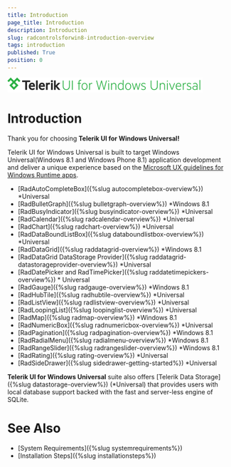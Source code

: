 ```yaml
---
title: Introduction
page_title: Introduction
description: Introduction
slug: radcontrolsforwin8-introduction-overview
tags: introduction
published: True
position: 0
---
```


![Rad Controls-Introduction-Overview](images/Introduction/RadControls-Introduction-Overview.png)

# Introduction

Thank you for choosing **Telerik UI for Windows Universal!**

Telerik UI for Windows Universal is built to target Windows Universal(Windows 8.1 and Windows Phone 8.1) application development and deliver a unique experience based on the [Microsoft UX guidelines for Windows Runtime apps](http://msdn.microsoft.com/en-us/library/windows/apps/hh465424.aspx).  

* [RadAutoCompleteBox]({%slug autocompletebox-overview%}) *Universal
* [RadBulletGraph]({%slug bulletgraph-overview%}) *Windows 8.1
* [RadBusyIndicator]({%slug busyindicator-overview%}) *Universal
* [RadCalendar]({%slug radcalendar-overview%}) *Universal
* [RadChart]({%slug radchart-overview%}) *Universal
* [RadDataBoundListBox]({%slug databoundlistbox-overview%}) *Universal
* [RadDataGrid]({%slug raddatagrid-overview%}) *Windows 8.1
* [RadDataGrid DataStorage Provider]({%slug raddatagrid-datastorageprovider-overview%}) *Universal
* [RadDatePicker and RadTimePicker]({%slug raddatetimepickers-overview%}) * Universal
* [RadGauge]({%slug radgauge-overview%}) *Windows 8.1
* [RadHubTile]({%slug radhubtile-overview%}) *Universal
* [RadListView]({%slug radlistview-overview%}) *Universal
* [RadLoopingList]({%slug loopinglist-overview%}) *Universal
* [RadMap]({%slug radmap-overview%}) *Windows 8.1
* [RadNumericBox]({%slug radnumericbox-overview%}) *Universal
* [RadPagination]({%slug radpagination-overview%}) *Windows 8.1
* [RadRadialMenu]({%slug radialmenu-overview%}) *Windows 8.1
* [RadRangeSlider]({%slug radrangeslider-overview%}) *Windows 8.1
* [RadRating]({%slug rating-overview%}) *Universal
* [RadSideDrawer]({%slug sidedrawer-getting-started%}) *Universal
            
**Telerik UI for Windows Universal** suite also offers [Telerik Data Storage]({%slug datastorage-overview%}) (*Universal) that provides users with local database support backed with the fast and server-less engine of SQLite.
        
# See Also

 * [System Requirements]({%slug systemrequirements%})
 * [Installation Steps]({%slug installationsteps%})
